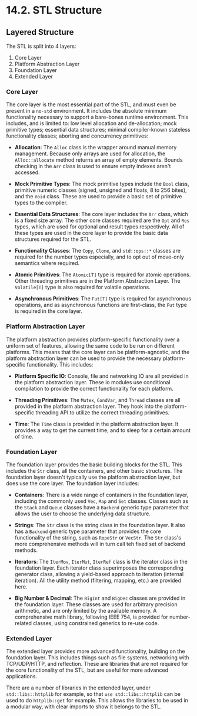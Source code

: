 # 14.2. STL Structure

<primary-label ref="header-label"/>

<secondary-label ref="doc-wip"/>

## Layered Structure

The STL is split into 4 layers:
1. Core Layer
2. Platform Abstraction Layer
3. Foundation Layer
4. Extended Layer

### Core Layer

The core layer is the most essential part of the STL, and must even be present in a `no-std` environment. It includes
the absolute minimum functionality necessary to support a bare-bones runtime environment. This includes, and is limited
to: low level allocation and de-allocation; mock primitive types; essential data structures; minimal compiler-known
stateless functionality classes; aborting and concurrency primitives:

- **Allocation**: The `Alloc` class is the wrapper around manual memory management. Because only arrays are used for
  allocation, the `Alloc::allocate` method returns an array of empty elements. Bounds checking in the `Arr` class is
  used to ensure empty indexes aren't accessed.

- **Mock Primitive Types**: The mock primitive types include the `Bool` class, primitive numeric classes (signed,
  unsigned and floats, 8 to 256 bites), and the `Void` class. These are used to provide a basic set of primitive types
  to the compiler.

- **Essential Data Structures**: The core layer includes the `Arr` class, which is a fixed size array. The other core
  classes required are the `Opt` and `Res` types, which are used for optional and result types respectively. All of
  these types are used in the core layer to provide the basic data structures required for the STL.

- **Functionality Classes**: The `Copy`, `Clone`, and `std::ops::*` classes are required for the number types
  especially, and to opt out of move-only semantics where required.

- **Atomic Primitives**: The `Atomic[T]` type is required for atomic operations. Other threading primitives are in the
  Platform Abstraction Layer. The `Volatile[T]` type is also required for volatile operations.

- **Asynchronous Primitives**: The `Fut[T]` type is required for asynchronous operations, and as asynchronous functions
  are first-class, the `Fut` type is required in the core layer.

### Platform Abstraction Layer

The platform abstraction provides platform-specific functionality over a uniform set of features, allowing the same code
to be run on different platforms. This means that the core layer can be platform-agnostic, and the platform abstraction
layer can be used to provide the necessary platform-specific functionality. This includes:

- **Platform Specific IO**: Console, file and networking IO are all provided in the platform abstraction layer. These io
  modules use conditional compilation to provide the correct functionality for each platform.

- **Threading Primitives**: The `Mutex`, `CondVar`, and `Thread` classes are all provided in the platform abstraction
  layer. They hook into the platform-specific threading API to utilize the correct threading primitives.

- **Time**: The `Time` class is provided in the platform abstraction layer. It provides a way to get the current time,
  and to sleep for a certain amount of time.

### Foundation Layer

The foundation layer provides the basic building blocks for the STL. This includes the `Str` class, all the containers,
and other basic structures. The foundation layer doesn't typically use the platform abstraction layer, but does use the
core layer. The foundation layer includes:

- **Containers**: There is a wide range of containers in the foundation layer, including the commonly
  used `Vec`, `Map` and `Set` classes. Classes such as the `Stack` and `Queue` classes have a `Backend` generic type
  parameter that allows the user to choose the underlying data structure.

- **Strings**: The `Str` class is the string class in the foundation layer. It also has a `Backend` generic type
  parameter that provides the core functionality of the string, such as `RopeStr` or `VecStr`. The `Str` class's more
  comprehensive methods will in turn call teh fixed set of backend methods.

- **Iterators**: The `IterMov`, `IterMut`, `IterRef` class is the iterator class in the foundation layer. Each iterator
  class superimposes the corresponding generator class, allowing a yield-based approach to iteration (internal
  iteration). All the utility method (filtering, mapping, etc.) are provided here.

- **Big Number & Decimal**: The `BigInt` and `BigDec` classes are provided in the foundation layer. These classes are
  used for arbitrary precision arithmetic, and are only limited by the available memory. A comprehensive math library,
  following IEEE 754, is provided for number-related classes, using constrained generics to re-use code.

### Extended Layer

The extended layer provides more advanced functionality, building on the foundation layer. This includes things such as
file systems, networking with TCP/UDP/HTTP, and reflection. These are libraries that are not required for the core
functionality of the STL, but are useful for more advanced applications.

There are a number of libraries in the extended layer, under `std::libs::httplib` for example, so
that `use std::libs::httplib` can be used to do `httplib::get` for example. This allows the libraries to be used in a
modular way, with clear imports to show it belongs to the STL.

